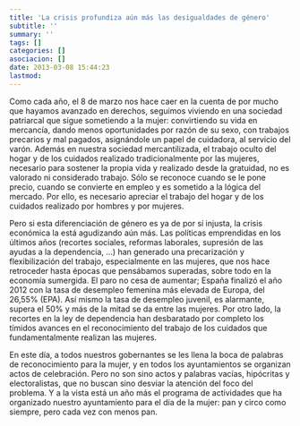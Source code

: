 ```yaml
---
title: 'La crisis profundiza aún más las desigualdades de género'
subtitle: ''
summary: ''
tags: []
categories: []
asociacion: []
date: 2013-03-08 15:44:23
lastmod:
---
```


Como cada año, el 8 de marzo nos hace caer en la cuenta de por mucho que hayamos avanzado en derechos, seguimos viviendo en una sociedad patriarcal que sigue sometiendo a la mujer: convirtiendo su vida en mercancía, dando menos oportunidades por razón de su sexo, con trabajos precarios y mal pagados, asignándole un papel de cuidadora, al servicio del varón. Además en nuestra sociedad mercantilizada, el trabajo oculto del hogar y de los cuidados realizado tradicionalmente por las mujeres, necesario para sostener la propia vida y realizado
desde la gratuidad, no es valorado ni considerado trabajo. Sólo se reconoce cuando se le pone precio, cuando se convierte en empleo y es sometido a la lógica del mercado. Por ello, es necesario apreciar el trabajo del hogar y de los cuidados realizado por hombres y por mujeres.

Pero si esta diferenciación de género es ya de por sí injusta, la crisis económica la está agudizando aún más. Las políticas emprendidas en los últimos años (recortes sociales, reformas laborales, supresión de las ayudas a la dependencia, ...) han generado una precarización y flexibilización del trabajo, especialmente en las mujeres, que nos hace retroceder hasta épocas que pensábamos superadas, sobre todo en la economía sumergida. El paro no cesa de aumentar; España finalizó el año 2012 con la tasa de desempleo femenina más elevada de Europa, del 26,55% (EPA). Así mismo la tasa de desempleo juvenil, es alarmante, supera el 50% y más de la mitad se da entre las mujeres. Por otro lado, la recortes en la ley de dependencia han desbaratado por completo los tímidos avances en el reconocimiento del trabajo de los cuidados que fundamentalmente realizan las mujeres. 

En este día, a todos nuestros gobernantes se les llena la boca de palabras de reconocimiento para la mujer, y en todos los ayuntamientos se organizan actos de celebración. Pero no son sino actos y palabras vacías, hipócritas y electoralistas, que no buscan sino desviar la atención del foco del problema. Y a la vista está un año más el programa de actividades que ha organizado nuestro ayuntamiento para el día de la mujer: pan y circo como siempre, pero cada vez con menos pan.  


